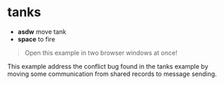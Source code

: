 # tanks

- **asdw** move tank
- **space** to fire

> Open this example in two browser windows at once!

This example address the conflict bug found in the tanks example by moving some communication from shared records to message sending.
